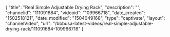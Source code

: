 {
    "title": "Real Simple Adjustable Drying Rack",
    "description": "",
    "channelid": "111091684",
    "videoid": "109966718",
    "date_created": "1502518121",
    "date_modified": "1504049168",
    "type": "captivate",
    "layout": "channelVideo",
    "url": "\/bbbusa-latest-videos\/real-simple-adjustable-drying-rack\/111091684-109966718"
}